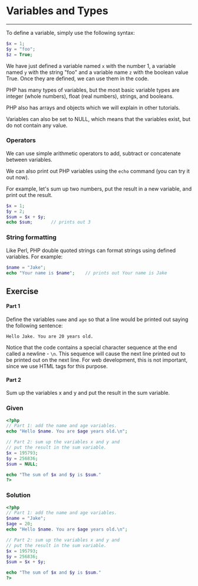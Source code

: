 # Variables and Types

---

To define a variable, simply use the following syntax:

```php
$x = 1;
$y = "foo";
$z = True;
```

We have just defined a variable named `x` with the number 1, a variable named `y` with the string "foo" and a variable name `z` with the boolean value True. Once they are defined, we can use them in the code.

PHP has many types of variables, but the most basic variable types are integer (whole numbers), float (real numbers), strings, and booleans.

PHP also has arrays and objects which we will explain in other tutorials.

Variables can also be set to NULL, which means that the variables exist, but do not contain any value.

### Operators

We can use simple arithmetic operators to add, subtract or concatenate between variables.

We can also print out PHP variables using the `echo` command (you can try it out now).

For example, let's sum up two numbers, put the result in a new variable, and print out the result.

```php
$x = 1;
$y = 2;
$sum = $x + $y;
echo $sum;       // prints out 3
```

### String formatting

Like Perl, PHP double quoted strings can format strings using defined variables. For example:

```php
$name = "Jake";
echo "Your name is $name";    // prints out Your name is Jake
```

## Exercise

#### Part 1

Define the variables `name` and `age` so that a line would be printed out saying the following sentence:

`Hello Jake. You are 20 years old.`

Notice that the code contains a special character sequence at the end called a newline - `\n`. This sequence will cause the next line printed out to be printed out on the next line. For web development, this is not important, since we use HTML tags for this purpose.

#### Part 2

Sum up the variables x and y and put the result in the sum variable.

### Given

```php
<?php
// Part 1: add the name and age variables.
echo "Hello $name. You are $age years old.\n";

// Part 2: sum up the variables x and y and
// put the result in the sum variable.
$x = 195793;
$y = 256836;
$sum = NULL;

echo "The sum of $x and $y is $sum."
?>
```

### Solution

```php
<?php
// Part 1: add the name and age variables.
$name = "Jake";
$age = 20;
echo "Hello $name. You are $age years old.\n";

// Part 2: sum up the variables x and y and
// put the result in the sum variable.
$x = 195793;
$y = 256836;
$sum = $x + $y;

echo "The sum of $x and $y is $sum."
?>
```
